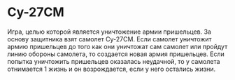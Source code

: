 # Су-27СМ
Игра, целью которой является уничтожение армии пришельцев. За основу защитника взят самолет Су-27СМ. Если самолет уничтожит армию пришельцев до того как они уничтожат сам самолет или пройдут линию обороны самолета, то создается новая армия пришельцев. Если попытка уничтожить пришельцев оказалась неудачной, то у самолета отнимается 1 жизнь и он возрождается, если у него остались жизни.

